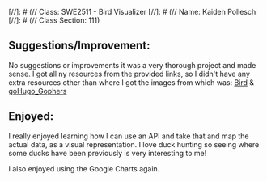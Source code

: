 [//]: # (// Class: SWE2511 - Bird Visualizer
[//]: # (// Name: Kaiden Pollesch
[//]: # (// Class Section: 111)

## Suggestions/Improvement:

No suggestions or improvements it was a very thorough project and made sense.
I got all ny resources from the provided links, so I didn't have any extra resources other than where I got the images from which was: [Bird](https://freepngimg.com/png/26020-flying-bird-transparent-background) & [goHugo_Gophers](https://gohugo.io/)

## Enjoyed:

I really enjoyed learning how I can use an API and take that and map the actual data, as a visual representation. I love duck hunting so seeing where some ducks have been previously is very interesting to me!

I also enjoyed using the Google Charts again.
